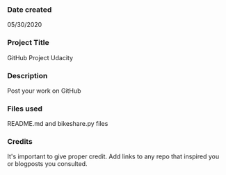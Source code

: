 ### Date created
05/30/2020

### Project Title
GitHub Project Udacity
### Description
Post your work on GitHub
### Files used
README.md and bikeshare.py files 
### Credits
It's important to give proper credit. Add links to any repo that inspired you or blogposts you consulted.
